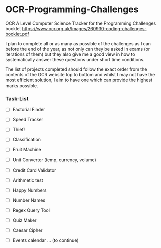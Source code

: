 # OCR-Programming-Challenges
OCR A Level Computer Science
Tracker for the Programming Challenges booklet
https://www.ocr.org.uk/Images/260930-coding-challenges-booklet.pdf

I plan to complete all or as many as possible of the challenges as I can before the end of the year, as not only can they be asked in exams (or iterations of them) but they also give me a good view in how to systematically answer these questions under short time conditions.

The list of projects completed should follow the exact order from the contents of the OCR website top to bottom and whilst I may not have the most efficient solution, I aim to have one which can provide the highest marks possible.

### Task-List
- [ ] Factorial Finder
- [ ] Speed Tracker
- [ ] Thief!
- [ ] Classification
- [ ] Fruit Machine
- [ ] Unit Converter (temp, currency, volume)
- [ ] Credit Card Validator
- [ ] Arithmetic test
- [ ] Happy Numbers
- [ ] Number Names
- [ ] Regex Query Tool
- [ ] Quiz Maker
- [ ] Caesar Cipher
- [ ] Events calendar
... (to continue)

